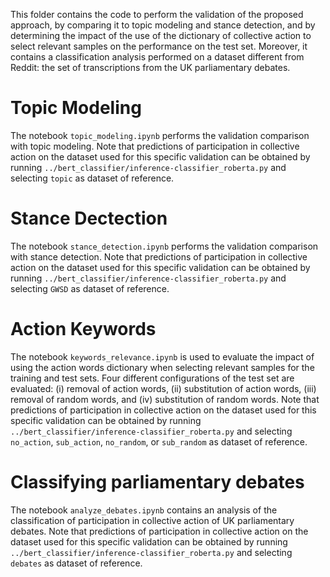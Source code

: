 This folder contains the code to perform the validation of the proposed approach, by comparing it to topic modeling and stance detection, and by determining the impact of the use of the dictionary of collective action to select relevant samples on the performance on the test set. Moreover, it contains a classification analysis performed on a dataset different from Reddit: the set of transcriptions from the UK parliamentary debates.

# Topic Modeling
The notebook `topic_modeling.ipynb` performs the validation comparison with topic modeling. Note that predictions of participation in collective action on the dataset used for this specific validation can be obtained by running `../bert_classifier/inference-classifier_roberta.py` and selecting `topic` as dataset of reference.

# Stance Dectection
The notebook `stance_detection.ipynb` performs the validation comparison with stance detection. Note that predictions of participation in collective action on the dataset used for this specific validation can be obtained by running `../bert_classifier/inference-classifier_roberta.py` and selecting `GWSD` as dataset of reference.

# Action Keywords
The notebook `keywords_relevance.ipynb` is used to evaluate the impact of using the action words dictionary when selecting relevant samples for the training and test sets. 
Four different configurations of the test set are evaluated: (i) removal of action words, (ii) substitution of action words, (iii) removal of random words, and (iv) substitution of random words.
Note that predictions of participation in collective action on the dataset used for this specific validation can be obtained by running `../bert_classifier/inference-classifier_roberta.py` and selecting `no_action`, `sub_action`, `no_random`, or `sub_random` as dataset of reference.

# Classifying parliamentary debates
The notebook ``analyze_debates.ipynb`` contains an analysis of the classification of participation in collective action of UK parliamentary debates. Note that predictions of participation in collective action on the dataset used for this specific validation can be obtained by running `../bert_classifier/inference-classifier_roberta.py` and selecting `debates` as dataset of reference.

